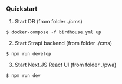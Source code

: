 ### Quickstart

1. Start DB (from folder ./cms)

```
$ docker-compose -f birdhouse.yml up
```

2. Start Strapi backend (from folder ./cms)

```
$ npm run develop
```

3. Start Next.JS React UI (from folder ./pwa)

```
$ npm run dev
```
